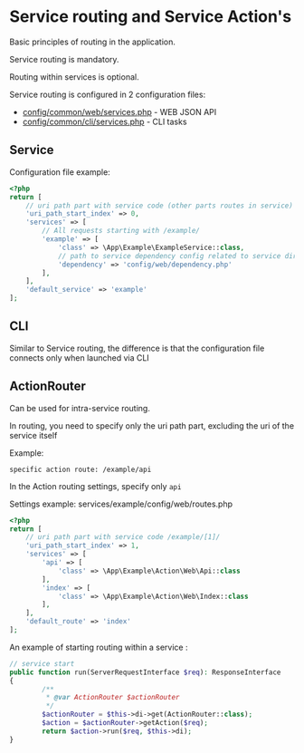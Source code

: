 # Service routing and Service Action's

Basic principles of routing in the application.

Service routing is mandatory.

Routing within services is optional.

Service routing is configured in 2 configuration files:

* [config/common/web/services.php](../config/common/web/services.php)  -  WEB JSON API
* [config/common/cli/services.php](../config/common/cli/services.php)  -  CLI tasks

## Service
Configuration file example:

```php 
<?php
return [
    // uri path part with service code (other parts routes in service)
    'uri_path_start_index' => 0,
    'services' => [
        // All requests starting with /example/
        'example' => [
            'class' => \App\Example\ExampleService::class,
            // path to service dependency config related to service directory
            'dependency' => 'config/web/dependency.php'
        ],
    ],
    'default_service' => 'example'
];
```

## CLI

Similar to Service routing, the difference is that the configuration file
connects only when launched via CLI


## ActionRouter

Can be used for intra-service routing.

In routing, you need to specify only the uri path part, excluding the uri of the service itself

Example:

```
specific action route: /example/api
```

In the Action routing settings, specify only `api`

Settings example: services/example/config/web/routes.php
```php
<?php
return [
    // uri path part with service code /example/[1]/ 
    'uri_path_start_index' => 1,
    'services' => [
        'api' => [
            'class' => \App\Example\Action\Web\Api::class
        ],
        'index' => [
            'class' => \App\Example\Action\Web\Index::class
        ],
    ],
    'default_route' => 'index'
];
```
An example of starting routing within a service :
```php 
// service start
public function run(ServerRequestInterface $req): ResponseInterface
{
        /**
         * @var ActionRouter $actionRouter
         */
        $actionRouter = $this->di->get(ActionRouter::class);
        $action = $actionRouter->getAction($req);
        return $action->run($req, $this->di);
}
```
